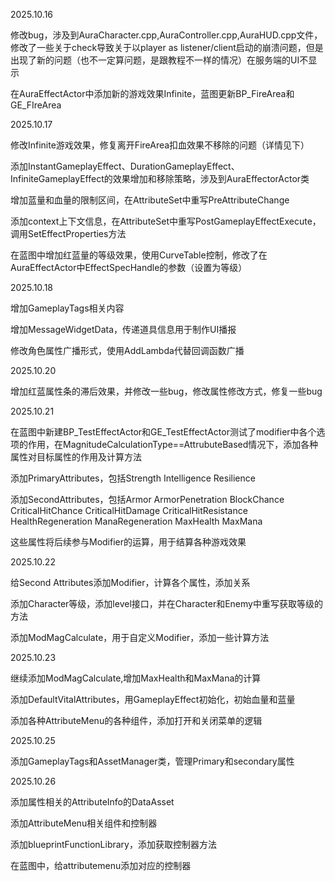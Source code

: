 2025.10.16



修改bug，涉及到AuraCharacter.cpp,AuraController.cpp,AuraHUD.cpp文件，修改了一些关于check导致关于以player as listener/client启动的崩溃问题，但是出现了新的问题（也不一定算问题，是跟教程不一样的情况）在服务端的UI不显示

在AuraEffectActor中添加新的游戏效果Infinite，蓝图更新BP_FireArea和GE_FIreArea



2025.10.17

修改Infinite游戏效果，修复离开FireArea扣血效果不移除的问题（详情见下）

添加InstantGameplayEffect、DurationGameplayEffect、InfiniteGameplayEffect的效果增加和移除策略，涉及到AuraEffectorActor类

增加蓝量和血量的限制区间，在AttributeSet中重写PreAttributeChange

添加context上下文信息，在AttributeSet中重写PostGameplayEffectExecute，调用SetEffectProperties方法

在蓝图中增加红蓝量的等级效果，使用CurveTable控制，修改了在AuraEffectActor中EffectSpecHandle的参数（设置为等级）





2025.10.18

增加GameplayTags相关内容

增加MessageWidgetData，传递道具信息用于制作UI播报

修改角色属性广播形式，使用AddLambda代替回调函数广播



2025.10.20



增加红蓝属性条的滞后效果，并修改一些bug，修改属性修改方式，修复一些bug



2025.10.21

在蓝图中新建BP_TestEffectActor和GE_TestEffectActor测试了modifier中各个选项的作用，在MagnitudeCalculationType==AttrubuteBased情况下，添加各种属性对目标属性的作用及计算方法

添加PrimaryAttributes，包括Strength Intelligence Resilience

添加SecondAttributes，包括Armor ArmorPenetration BlockChance CriticalHitChance  CriticalHitDamage  CriticalHitResistance  HealthRegeneration  ManaRegeneration  MaxHealth  MaxMana

 这些属性将后续参与Modifier的运算，用于结算各种游戏效果



2025.10.22

给Second Attributes添加Modifier，计算各个属性，添加关系

添加Character等级，添加level接口，并在Character和Enemy中重写获取等级的方法

添加ModMagCalculate，用于自定义Modifier，添加一些计算方法





2025.10.23

继续添加ModMagCalculate,增加MaxHealth和MaxMana的计算

添加DefaultVitalAttributes，用GameplayEffect初始化，初始血量和蓝量

添加各种AttributeMenu的各种组件，添加打开和关闭菜单的逻辑



2025.10.25

添加GameplayTags和AssetManager类，管理Primary和secondary属性



2025.10.26

添加属性相关的AttributeInfo的DataAsset

添加AttributeMenu相关组件和控制器

添加blueprintFunctionLibrary，添加获取控制器方法

在蓝图中，给attributemenu添加对应的控制器









